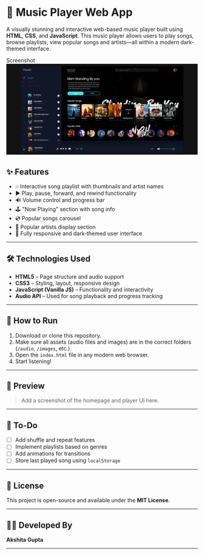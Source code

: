 # 🎵 Music Player Web App

A visually stunning and interactive web-based music player built using **HTML**, **CSS**, and **JavaScript**. This music player allows users to play songs, browse playlists, view popular songs and artists—all within a modern dark-themed interface.

Screenshot
![alt text](image.png)

## ✨ Features

- 🎶 Interactive song playlist with thumbnails and artist names
- ▶️ Play, pause, forward, and rewind functionality
- 🔊 Volume control and progress bar
- 🕹️ "Now Playing" section with song info
- 💿 Popular songs carousel
- 🎤 Popular artists display section
- 🎨 Fully responsive and dark-themed user interface

---

## 🛠️ Technologies Used

- **HTML5** – Page structure and audio support
- **CSS3** – Styling, layout, responsive design
- **JavaScript (Vanilla JS)** – Functionality and interactivity
- **Audio API** – Used for song playback and progress tracking

---

## 🚀 How to Run

1. Download or clone this repository.
2. Make sure all assets (audio files and images) are in the correct folders (`/audio`, `/images`, etc.).
3. Open the `index.html` file in any modern web browser.
4. Start listening!

---

## 📸 Preview

> Add a screenshot of the homepage and player UI here.

---

## 📌 To-Do

- [ ] Add shuffle and repeat features
- [ ] Implement playlists based on genres
- [ ] Add animations for transitions
- [ ] Store last played song using `localStorage`

---

## 📄 License

This project is open-source and available under the **MIT License**.

---

## 👩‍💻 Developed By

**Akshita Gupta**

---
